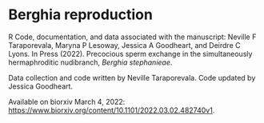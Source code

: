 # Berghia reproduction

R Code, documentation, and data associated with the manuscript: 
Neville F Taraporevala, Maryna P Lesoway, Jessica A Goodheart, and Deirdre C Lyons. In Press (2022). Precocious sperm exchange in the simultaneously hermaphroditic nudibranch, <i>Berghia stephanieae</i>. 

Data collection and code written by Neville Taraporevala. Code updated by Jessica Goodheart.

Available on biorxiv March 4, 2022: https://www.biorxiv.org/content/10.1101/2022.03.02.482740v1.



